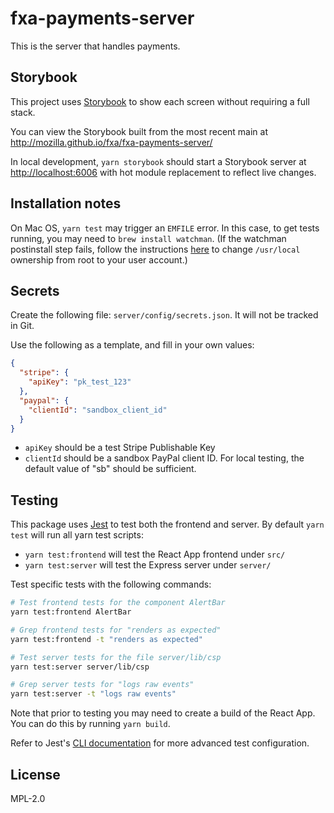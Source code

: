 # fxa-payments-server

This is the server that handles payments.

## Storybook

This project uses [Storybook](https://storybook.js.org/) to show each screen without requiring a full stack.

You can view the Storybook built from the most recent main at http://mozilla.github.io/fxa/fxa-payments-server/

In local development, `yarn storybook` should start a Storybook server at <http://localhost:6006> with hot module replacement to reflect live changes.

## Installation notes

On Mac OS, `yarn test` may trigger an `EMFILE` error. In this case, to get tests running, you may need to `brew install watchman`. (If the watchman postinstall step fails, follow the instructions [here](https://stackoverflow.com/a/41320226) to change `/usr/local` ownership from root to your user account.)

## Secrets

Create the following file: `server/config/secrets.json`. It will not be tracked in Git.

Use the following as a template, and fill in your own values:

```json
{
  "stripe": {
    "apiKey": "pk_test_123"
  },
  "paypal": {
    "clientId": "sandbox_client_id"
  }
}
```

- `apiKey` should be a test Stripe Publishable Key
- `clientId` should be a sandbox PayPal client ID. For local testing, the default value of "sb" should be sufficient.

## Testing

This package uses [Jest](https://jestjs.io/) to test both the frontend and server. By default `yarn test` will run all yarn test scripts:

- `yarn test:frontend` will test the React App frontend under `src/`
- `yarn test:server` will test the Express server under `server/`

Test specific tests with the following commands:

```bash
# Test frontend tests for the component AlertBar
yarn test:frontend AlertBar

# Grep frontend tests for "renders as expected"
yarn test:frontend -t "renders as expected"

# Test server tests for the file server/lib/csp
yarn test:server server/lib/csp

# Grep server tests for "logs raw events"
yarn test:server -t "logs raw events"
```

Note that prior to testing you may need to create a build of the React App. You can do this by running `yarn build`.

Refer to Jest's [CLI documentation](https://jestjs.io/docs/en/cli) for more advanced test configuration.

## License

MPL-2.0
